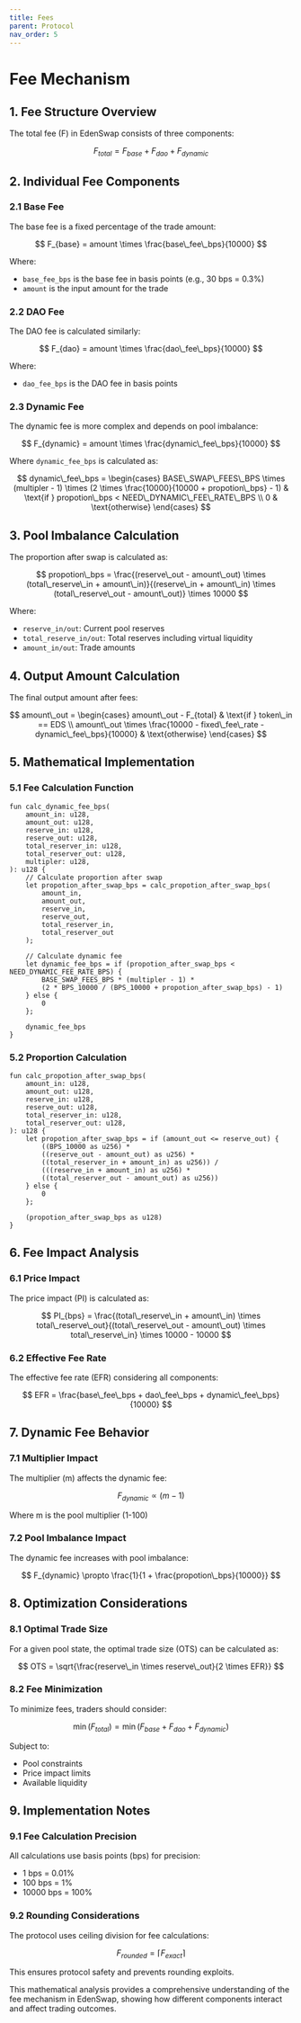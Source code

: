 ```yaml
---
title: Fees
parent: Protocol
nav_order: 5
---
```


# Fee Mechanism 

## 1. Fee Structure Overview

The total fee (F) in EdenSwap consists of three components:

$$ 
F_{total} = F_{base} + F_{dao} + F_{dynamic} 
$$

## 2. Individual Fee Components

### 2.1 Base Fee
The base fee is a fixed percentage of the trade amount:

$$ 
F_{base} = amount \times \frac{base\_fee\_bps}{10000}
$$

Where:
- `base_fee_bps` is the base fee in basis points (e.g., 30 bps = 0.3%)
- `amount` is the input amount for the trade

### 2.2 DAO Fee
The DAO fee is calculated similarly:

$$ 
F_{dao} = amount \times \frac{dao\_fee\_bps}{10000}
$$

Where:
- `dao_fee_bps` is the DAO fee in basis points

### 2.3 Dynamic Fee
The dynamic fee is more complex and depends on pool imbalance:

$$ 
F_{dynamic} = amount \times \frac{dynamic\_fee\_bps}{10000} 
$$

Where `dynamic_fee_bps` is calculated as:

$$ 
dynamic\_fee\_bps = \begin{cases}
BASE\_SWAP\_FEES\_BPS \times (multipler - 1) \times (2 \times \frac{10000}{10000 + propotion\_bps} - 1) & \text{if } propotion\_bps < NEED\_DYNAMIC\_FEE\_RATE\_BPS \\
0 & \text{otherwise}
\end{cases} 
$$

## 3. Pool Imbalance Calculation

The proportion after swap is calculated as:

$$ 
propotion\_bps = \frac{(reserve\_out - amount\_out) \times (total\_reserve\_in + amount\_in)}{(reserve\_in + amount\_in) \times (total\_reserve\_out - amount\_out)} \times 10000 
$$

Where:
- `reserve_in/out`: Current pool reserves
- `total_reserve_in/out`: Total reserves including virtual liquidity
- `amount_in/out`: Trade amounts

## 4. Output Amount Calculation

The final output amount after fees:

$$ 
amount\_out = \begin{cases}
amount\_out - F_{total} & \text{if } token\_in == EDS \\
amount\_out \times \frac{10000 - fixed\_fee\_rate - dynamic\_fee\_bps}{10000} & \text{otherwise}
\end{cases} 
$$

## 5. Mathematical Implementation

### 5.1 Fee Calculation Function
```move
fun calc_dynamic_fee_bps(
    amount_in: u128,
    amount_out: u128,
    reserve_in: u128,
    reserve_out: u128,
    total_reserver_in: u128,
    total_reserver_out: u128,
    multipler: u128,
): u128 {
    // Calculate proportion after swap
    let propotion_after_swap_bps = calc_propotion_after_swap_bps(
        amount_in,
        amount_out,
        reserve_in,
        reserve_out,
        total_reserver_in,
        total_reserver_out
    );

    // Calculate dynamic fee
    let dynamic_fee_bps = if (propotion_after_swap_bps < NEED_DYNAMIC_FEE_RATE_BPS) {
        BASE_SWAP_FEES_BPS * (multipler - 1) * 
        (2 * BPS_10000 / (BPS_10000 + propotion_after_swap_bps) - 1)
    } else {
        0
    };

    dynamic_fee_bps
}
```

### 5.2 Proportion Calculation
```move
fun calc_propotion_after_swap_bps(
    amount_in: u128,
    amount_out: u128,
    reserve_in: u128,
    reserve_out: u128,
    total_reserver_in: u128,
    total_reserver_out: u128,
): u128 {
    let propotion_after_swap_bps = if (amount_out <= reserve_out) {
        ((BPS_10000 as u256) * 
        ((reserve_out - amount_out) as u256) * 
        ((total_reserver_in + amount_in) as u256)) /
        (((reserve_in + amount_in) as u256) * 
        ((total_reserver_out - amount_out) as u256))
    } else {
        0
    };

    (propotion_after_swap_bps as u128)
}
```

## 6. Fee Impact Analysis

### 6.1 Price Impact
The price impact (PI) is calculated as:

$$
PI_{bps} = \frac{(total\_reserve\_in + amount\_in) \times total\_reserve\_out}{(total\_reserve\_out - amount\_out) \times total\_reserve\_in} \times 10000 - 10000
$$

### 6.2 Effective Fee Rate
The effective fee rate (EFR) considering all components:

$$ 
EFR = \frac{base\_fee\_bps + dao\_fee\_bps + dynamic\_fee\_bps}{10000} 
$$

## 7. Dynamic Fee Behavior

### 7.1 Multiplier Impact
The multiplier (m) affects the dynamic fee:

$$ 
F_{dynamic} \propto (m - 1) 
$$

Where m is the pool multiplier (1-100)

### 7.2 Pool Imbalance Impact
The dynamic fee increases with pool imbalance:

$$
F_{dynamic} \propto \frac{1}{1 + \frac{propotion\_bps}{10000}} 
$$

## 8. Optimization Considerations

### 8.1 Optimal Trade Size
For a given pool state, the optimal trade size (OTS) can be calculated as:

$$ 
OTS = \sqrt{\frac{reserve\_in \times reserve\_out}{2 \times EFR}} 
$$

### 8.2 Fee Minimization
To minimize fees, traders should consider:

$$ 
\min(F_{total}) = \min(F_{base} + F_{dao} + F_{dynamic})
$$

Subject to:
- Pool constraints
- Price impact limits
- Available liquidity

## 9. Implementation Notes

### 9.1 Fee Calculation Precision
All calculations use basis points (bps) for precision:
- 1 bps = 0.01%
- 100 bps = 1%
- 10000 bps = 100%

### 9.2 Rounding Considerations
The protocol uses ceiling division for fee calculations:

$$
F_{rounded} = \lceil F_{exact} \rceil 
$$

This ensures protocol safety and prevents rounding exploits.

This mathematical analysis provides a comprehensive understanding of the fee mechanism in EdenSwap, showing how different components interact and affect trading outcomes.
